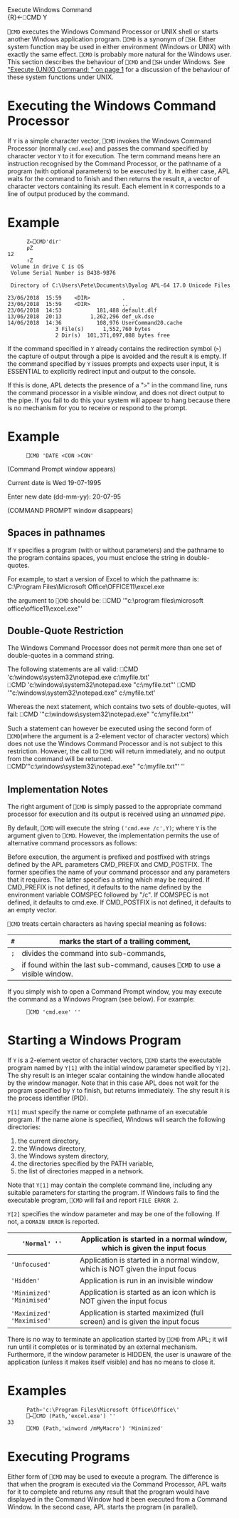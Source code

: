 <div class="heading">
  <div class="name">Execute Windows Command</div>
  <div class="command">{R}←⎕CMD Y</div>
</div>

`⎕CMD` executes the Windows Command Processor or UNIX shell or starts another Windows application program.  `⎕CMD` is a synonym of `⎕SH`.  Either system function may be used in either environment (Windows or UNIX) with exactly the same effect.  `⎕CMD` is probably more natural for the Windows user.  This section describes the behaviour of `⎕CMD` and `⎕SH` under Windows. See ["Execute (UNIX) Command: " on page 1](/execute-unix-command.md#Execute_UNIX_Command) for a discussion of the behaviour of these system functions under UNIX.

# Executing the Windows Command Processor

If `Y` is a simple character vector, `⎕CMD` invokes the Windows Command Processor (normally `cmd.exe`) and passes the command specified by character vector `Y` to it for execution. The term command means here an instruction recognised by the Command Processor, or the pathname of a program (with optional parameters) to be executed by it. In either case, APL waits for the command to finish and then returns the result `R`,  a vector of character vectors containing its result. Each element in `R` corresponds to a line of output produced by the command.

# Example
```apl
      Z←⎕CMD'dir'
      ⍴Z
12
      ↑Z
 Volume in drive C is OS
 Volume Serial Number is B438-9B76

 Directory of C:\Users\Pete\Documents\Dyalog APL-64 17.0 Unicode Files

23/06/2018  15:59    <DIR>          .
23/06/2018  15:59    <DIR>          ..
23/06/2018  14:53           181,488 default.dlf
13/06/2018  20:13         1,262,296 def_uk.dse
14/06/2018  14:36           108,976 UserCommand20.cache
               3 File(s)      1,552,760 bytes
               2 Dir(s)  101,371,097,088 bytes free

```

If the command specified in `Y` already contains the redirection symbol (`>`) the capture of output through a pipe is avoided and the result `R` is empty.  If the command specified by `Y` issues prompts and expects user input, it is ESSENTIAL to explicitly redirect input and output to the console.

If this is done, APL detects the presence of a "`>`" in the command line, runs the command processor in a visible window, and does not direct output to the pipe.  If you fail to do this your system will appear to hang because there is no mechanism for you to receive or respond to the prompt.

# Example
```apl
      ⎕CMD 'DATE <CON >CON'
```

(Command Prompt window appears)

Current date is Wed 19-07-1995

Enter new date (dd-mm-yy): 20-07-95

(COMMAND PROMPT window disappears)

## Spaces in pathnames

If `Y` specifies a program (with or without parameters) and the pathname to the program  contains spaces, you must enclose the string in double-quotes.

For example, to start a version of Excel to which the pathname is:
   C:\Program Files\Microsoft Office\OFFICE11\excel.exe

the argument to `⎕CMD` should be:
⎕CMD '"c:\program files\microsoft office\office11\excel.exe"'

## Double-Quote Restriction

The Windows Command Processor does not permit more than one set of double-quotes in a command string.

The following statements are all valid:
⎕CMD 'c:\windows\system32\notepad.exe c:\myfile.txt'  
⎕CMD 'c:\windows\system32\notepad.exe "c:\myfile.txt"'
⎕CMD '"c:\windows\system32\notepad.exe" c:\myfile.txt'

Whereas the next statement, which contains two sets of double-quotes, will fail:
⎕CMD '"c:\windows\system32\notepad.exe" "c:\myfile.txt"'

Such a statement can however be executed using the second form of `⎕CMD`(where the argument is a 2-element vector of character vectors) which does not use the Windows Command Processor and is not subject to this restriction. However, the call to `⎕CMD` will return immediately, and no output from the command will be returned.
⎕CMD'"c:\windows\system32\notepad.exe" "c:\myfile.txt"' ''
## Implementation Notes

The right argument of `⎕CMD` is simply passed to the appropriate command processor for execution and its output is received using an *unnamed pipe*.

By default, `⎕CMD` will execute the string `('cmd.exe /c',Y)`; where `Y` is the argument given to `⎕CMD`.  However, the implementation permits the use of alternative command processors as follows:

Before execution, the argument is prefixed and postfixed with strings defined by the APL parameters CMD_PREFIX and CMD_POSTFIX.  The former specifies the name of your command processor and any parameters that it requires.  The latter specifies a string which may be required.  If CMD_PREFIX is not defined, it defaults to the name defined by the environment variable COMSPEC followed by  "/c".  If COMSPEC is not defined, it defaults to cmd.exe.  If CMD_POSTFIX is not defined, it defaults to an empty vector.

`⎕CMD` treats certain characters as having special meaning as follows:

| `#` | marks the start of a trailing comment, |
| --- | --- |
| `;` | divides the command into sub-commands, |
| `>` | if found within the last sub-command, causes `⎕CMD` to use a visible window. |

If you simply wish to open a Command Prompt window, you may execute the command as a Windows Program (see below).  For example:
```apl
      ⎕CMD 'cmd.exe' ''
```

# Starting a Windows Program

If `Y` is a 2-element vector of character vectors, `⎕CMD` starts the executable program named by `Y[1]` with the initial window parameter specified by `Y[2]`.  The shy result is an integer scalar containing the window handle allocated by the window manager. Note that in this case APL does not wait for the program specified by `Y` to finish, but returns immediately. The shy result `R` is the process identifier (PID).

`Y[1]` must specify the name or complete pathname of an executable program.  If the name alone is specified, Windows will search the following directories:

1. the current directory,
2. the Windows directory,
3. the Windows system directory,
4. the directories specified by the PATH variable,
5. the list of directories mapped in a network.

Note that `Y[1]` may contain the complete command line, including any suitable parameters for starting the program.  If Windows fails to find the executable program, `⎕CMD` will fail and report `FILE ERROR 2`.

`Y[2]` specifies the window parameter and may be one of the following.  If not, a `DOMAIN ERROR` is reported.

| `'Normal' ''` | Application is started in a normal window, which is given the input focus |
| --- | --- |
| `'Unfocused'` | Application is started in a normal window, which is NOT given the input focus |
| `'Hidden'` | Application is run in an invisible window |
| `'Minimized' 'Minimised'` | Application is started as an icon which is NOT given the input focus |
| `'Maximized' 'Maximised'` | Application is started maximized (full screen) and is given the input focus |

There is no way to terminate an application started by `⎕CMD` from APL; it will run until it completes or is terminated by an external mechanism. Furthermore, if the window parameter is HIDDEN, the user is unaware of the application (unless it makes itself visible) and has no means to close it.

# Examples
```apl
      Path←'c:\Program Files\Microsoft Office\Office\'
      ⎕←⎕CMD (Path,'excel.exe') ''
33
      ⎕CMD (Path,'winword /mMyMacro') 'Minimized'
```

# Executing Programs

Either form of `⎕CMD` may be used to execute a program. The difference is that when the program is executed via the Command Processor, APL waits for it to complete and returns any result that the program would have displayed in the Command Window had it been executed from a Command Window. In the second case, APL starts the program (in parallel).
